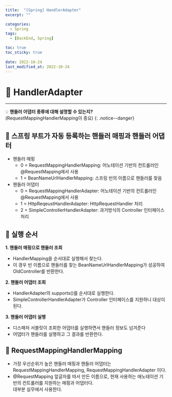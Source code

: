 ```yaml
---
title:  "[Spring] HandlerAdapter"
excerpt: "" 

categories:
  - Spring
tags:
  - [BackEnd, Spring]

toc: true
toc_sticky: true
 
date: 2022-10-24
last_modified_at: 2022-10-24
---
```


# 🚀 HandlerAdapter
---
💡 **핸들러 어댑터 종류에 대해 설명할 수 있는지?**  
(RequestMappingHandlerMapping이 중요)
{: .notice--danger}

## 📝 스프링 부트가 자동 등록하는 핸들러 매핑과 핸들러 어댑터
- 핸들러 매핑
    - 0 = RequestMappingHandlerMapping: 어노테이션 기반의 컨트롤러인 @RequestMapping에서 사용
    - 1 = BeanNameUrlHandlerMapping: 스프링 빈의 이름으로 핸들러를 찾음
- 핸들러 어댑터
    - 0 = RequestMappingHandlerAdapter: 어노테이션 기반의 컨트롤러인 @RequestMapping에서 사용
    - 1 = HttpReqeustHandlerAdapter: HttpRequestHandler 처리
    - 2 = SimpleControllerHandlerAdapter: 과거방식의 Controller 인터페이스 처리

## 📝 실행 순서
**1. 핸들러 매핑으로 핸들러 조회**
- HandlerMapping을 순서대로 실행해서 찾는다.
- 이 경우 빈 이름으로 핸들러를 찾는 BeanNameUrlHandlerMapping가 성공하여 OldController를 반환한다.

**2. 핸들러 어댑터 조회**
- HandlerAdapter의 supports()를 순서대로 실행한다.
- SimpleControllerHandlerAdapter가 Controller 인터페이스를 지원하니 대상이 된다.

**3. 핸들러 어댑터 실행**
- 디스패처 서블릿이 조회한 어댑터를 실행하면서 핸들러 정보도 넘겨준다
- 어댑터가 핸들러를 실행하고 그 결과를 반환한다.

## 📝 RequestMappingHandlerMapping
- 가장 우선순위가 높은 핸들러 매핑과 핸들러 어댑터는 RequestMappingHandlerMapping, RequestMappingHandlerAdapter 이다.
- @RequestMapping 앞글자를 따서 만든 이름으로, 현재 사용하는 애노테이션 기반의 컨트롤러를 지원하는 매핑과 어댑터다.   
  대부분 실무에서 사용한다.